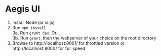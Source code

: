 # Aegis UI

1. Install Node (or io.js)   
2. Run ```npm install```   
3a. Run ```grunt dev```. Or...   
3b. Run ```grunt```, then the webserver of your choice on the root directory   
4. Browse to http://localhost:8001/ for throttled version or http://localhost:8000/ for full speed  
